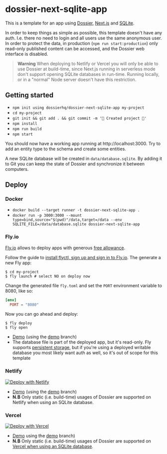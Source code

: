 # dossier-next-sqlite-app

This is a template for an app using [Dossier](https://dossierhq.dev/), [Next.js](https://nextjs.org/)
and [SQLite](https://www.sqlite.org/).

In order to keep things as simple as possible, this template doesn't have any auth. I.e. there no
need to login and all users use the same anonymous user. In order to protect the data, in production
(`npm run start:production`) only read-only published content can be accessed, and the Dossier web
interface is disabled.

> **Warning**
> When deploying to Netlify or Vercel you will only be able to use Dossier at build-time, since
> Next.js running in serverless mode don't support opening SQLite databases in run-time. Running
> locally, or in a "normal" Node server doesn't have this restriction.

## Getting started

- `npm init using dossierhq/dossier-next-sqlite-app my-project`
- `cd my-project`
- `git init && git add . && git commit -m '🚀 Created project 🚀'`
- `npm install`
- `npm run build`
- `npm start`

You should now have a working app running at http://localhost:3000. Try to add an entity type to the
schema and create some entities.

A new SQLite database will be created in `data/database.sqlite`. By adding it to Git you can keep
the state of Dossier and synchronize it between computers.

## Deploy

### Docker

- `docker build --target runner -t dossier-next-sqlite-app .`
- `docker run -p 3000:3000 --mount type=bind,source="$(pwd)"/data,target=/data --env SQLITE_FILE=/data/database.sqlite dossier-next-sqlite-app`

### Fly.io

[Fly.io](https://fly.io/) allows to deploy apps with generous
[free allowance](https://fly.io/docs/about/pricing/#free-allowances).

Follow the guide to [install flyctl, sign up and sign in to Fly.io](https://fly.io/docs/hands-on/).
The generate a new Fly app:

```console
$ cd my-project
$ fly launch # select NO on deploy now
```

Change the generated file `fly.toml` and set the `PORT` environment variable to 8080, like so:

```toml
[env]
  PORT = "8080"
```

Now you can go ahead and deploy:

```console
$ fly deploy
$ fly open
```

- [Demo](https://dossier-next-sqlite-app.fly.dev/) (using the
  [demo](https://github.com/dossierhq/dossier-next-sqlite-app/tree/demo) branch)
- The database file is part of the deployed app, but it's read-only. Fly supports [persistent storage](https://fly.io/docs/reference/volumes/), but if you're using a deployed writable database you most likely want auth as well, so it's out of scope for this template

### Netlify

[![Deploy with Netlify](https://www.netlify.com/img/deploy/button.svg)](https://app.netlify.com/start/deploy?repository=https://github.com/dossierhq/dossier-next-sqlite-app)

- [Demo](https://demo--snazzy-klepon-8fdb41.netlify.app/) (using the
  [demo](https://github.com/dossierhq/dossier-next-sqlite-app/tree/demo) branch)
- **N.B** Only static (i.e. build-time) usages of Dossier are supported on Netlify when using an
  SQLite database.

### Vercel

[![Deploy with Vercel](https://vercel.com/button)](https://vercel.com/new/clone?repository-url=https%3A%2F%2Fgithub.com%2Fdossierhq%2Fdossier-next-sqlite-app)

- [Demo](https://dossier-next-sqlite-app.vercel.app/) using the
  [demo](https://github.com/dossierhq/dossier-next-sqlite-app/tree/demo) branch)
- **N.B** Only static (i.e. build-time) usages of Dossier are supported on
  [Vercel when using an SQLite database](https://vercel.com/guides/is-sqlite-supported-in-vercel).
